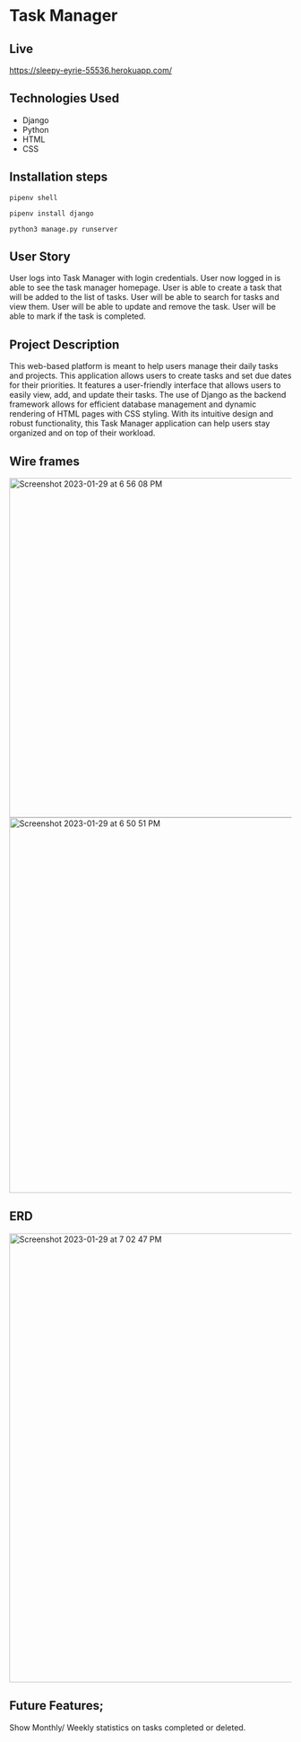 # Task Manager 

## Live
https://sleepy-eyrie-55536.herokuapp.com/

## Technologies Used 
<ul> 
  <li>Django</li> 
  <li>Python</li> 
  <li>HTML</li> 
  <li>CSS</li> 
  
</ul> 

## Installation steps
```
pipenv shell 
```
```
pipenv install django
```
```
python3 manage.py runserver
```

## User Story
User logs into Task Manager with login credentials. 
User now logged in is able to see the task manager homepage. 
User is able to create a task that will be added to the list of tasks.
User will be able to search for tasks and  view them. 
User will be able to update and remove the task. 
User will be able to mark if the task is completed. 

## Project Description 
This web-based platform is meant to help users manage their daily tasks and projects. This application allows users to create tasks and set due dates for their priorities. It features a user-friendly interface that allows users to easily view, add, and update their tasks. The use of Django as the backend framework allows for efficient database management and dynamic rendering of HTML pages with CSS styling. With its intuitive design and robust functionality, this Task Manager application can help users stay organized and on top of their workload.

## Wire frames
<img width="605" alt="Screenshot 2023-01-29 at 6 56 08 PM" src="https://user-images.githubusercontent.com/116750522/216646230-19df3d44-2d55-4545-9ece-ec5ea949b3c1.png">

<img width="669" alt="Screenshot 2023-01-29 at 6 50 51 PM" src="https://user-images.githubusercontent.com/116750522/216646267-11e8b7e1-02d2-4be5-9435-e4dc1800f706.png">

## ERD
<img width="800" alt="Screenshot 2023-01-29 at 7 02 47 PM" src="https://user-images.githubusercontent.com/116750522/216646922-1107ee31-52e1-40c3-a4d4-282598aefa8a.png">

## Future Features;
Show Monthly/ Weekly statistics on tasks completed or deleted. 

